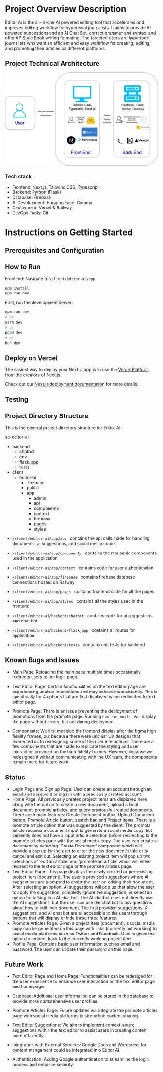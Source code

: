 # Project Overview Description # 

Editor Ai is the all-in-one AI powered editing tool that accelerates and improves editing workflow for hyperlocal journalists. It aims to provide AI powered suggestions and an AI Chat Bot, correct grammer and syntax, and offer AP Style Book writing formating. The targeted users are hyperlocal journalists who want an efficient and easy workflow for creating, editing, and promoting their articles on different platforms.

## Project Technical Architecture ##
![image](https://github.com/BU-Spark/se-editor-ai/blob/implemnting-ai-styles/technical_architecture.drawio%20(1).png?raw=true)

### Tech stack ###

- Frontend: Next.js, Tailwind CSS, Typescript
- Backend: Python (Flask)
- Database: Firebase
- AI Development: Hugging Face, Gemma
- Deployment: Vercel & Railway
- DevOps Tools: Git

# Instructions on Getting Started #

## Prerequisites and Configuration ##



## How to Run ##

Frontend: Navigate to ```\client\editor-ai\app```

```bash
npm install
npm run dev
```
First, run the development server:

```bash
npm run dev
# or
yarn dev
# or
pnpm dev
# or
bun dev
```

## Deploy on Vercel

The easiest way to deploy your Next.js app is to use the [Vercel Platform](https://vercel.com/new?utm_medium=default-template&filter=next.js&utm_source=create-next-app&utm_campaign=create-next-app-readme) from the creators of Next.js.

Check out our [Next.js deployment documentation](https://nextjs.org/docs/deployment) for more details.

## Testing ##




## Project Directory Structure ##

This is the general project directory structure for Editor AI:

se-editor-ai
   * backend
       - chatbot
       - env
       - flask_app
       - tests
   * client
      - editor-ai
         - .firebase
         - public
         - app
            -  admin
            -  api
            -  components
            -  context
            -  firebase
            -  pages
            -  styles
    
  
- ```/client/editor-ai/app/api ``` contains the api calls made for handling documents, ai suggestions, and social media copies
  
- ```/client/editor-ai/app/components ``` contains the resusable components used in the application
  
- ```/client/editor-ai/app/context ``` contains code for user authentication
  
- ```/client/editor-ai/app/firebase ``` contains firebase database connections hosted on Railway
  
- ```/client/editor-ai/app/pages ``` contains frontend code for all the pages
  
- ```/client/editor-ai/app/styles ``` contains all the styles used in the frontend
  
- ```/client/editor-ai/backend/chatbot ``` contains code for ai suggestions and chat bot
  
- ```/client/editor-ai/backend/flask_app ``` contains all routes for application
  
- ```/client/editor-ai/backend/tests ``` contains unit tests for backend
  
## Known Bugs and Issues ##

- Main Page: Reloading the main page multiple times occasionally redirects users to the login page.
  
- Text Editor Page: Certain functionalities on the text editor page are experiencing unclear interactions and may behave inconsistently. This is specifically for 4 options that are first displayed when redirected to text editor page.
  
- Promote Page: There is an issue preventing the deployment of promotions from the promote page. Running ```npm run build ``` will display the page without errors, but not during deployment.

- Components: We first modeled the frontend display after the figma high fidelity frames, but because there were unclear UX designs that redirected us to redesigning some of the user interactions. There are a few components that are made to replicate the styling and user interaction provided on the high fidelity frames. However, because we redesigned it without communicating with the UX team, the components remain there for future work.
  
## Status ##

- Login Page and Sign up Page: User can create an account through an email and password or sign in with a previously created account.
- Home Page: All previously created project items are displayed here along with the option to create a new document, upload a local document, promote articles, and query previously created documents. There are 5 main features: Create Document button, Upload Document button, Promote Article button, search bar, and Project items. There is a promote article option that was suggested by the client. The promota article requires a document input to generate a social media copy. but currently does not have a input article selection before redirecting to the promote articles page with the social media copy. The user can create a document by selecting 'Create Document' component which will provide a pop up for the user to enter the new document's title or to cancel and exit out. Selecting an existing project item will pop up two selections of 'edit an article' and 'promote an article' which will either redirect to the text editor page or the promote articles page.
- Text Editor Page: This page displays the newly created or pre-existing project item (document). The user is provided suggestions where AI suggestions are prompted to assist the user on editing their document. After selecting an option, AI suggestions will pop up that allow the user to apply the suggestion, completly ignore the suggestion, or select an option for talking to a AI chat bot. The AI chatbot does not directly use the AI suggestions, but the user can use the chat bot to ask questions about how to edit their document. The first provided suggestions, AI suggestions, and AI chat bot are all accessible to the users through buttons that will display or hide these three features. 
- Promote Articles Page: Given a project item (document), a social media copy can be generated on this page with links (currently not working) to social media platforms such as Twitter and Facebook. User is given the option to redirect back to the currently working project item.  
- Profile Page: Contains basic user information such as email and password. The user can update their password on this page.

## Future Work ##

- Text Editor Page and Home Page: Functionalities can be redesiged for the user experience to enhance user interaction on the text editor page and home page.
  
- Database: Additional user information can be stored in the database to provide more comprehensive user profiles.
  
- Promote Articles Page: Future updates will integrate the promote articles page with social media platforms to streamline content sharing.
  
- Text Editor Suggestions: We aim to implement context-aware suggestions within the text editor to assist users in creating content more efficiently.
  
- Integration with External Services: Google Docs and Wordpress for content mangament could be integrated into Editor AI.

- Authentication: Adding Google authentication to streamline the login process and enhance security.


